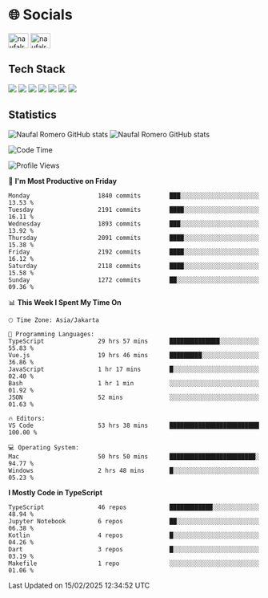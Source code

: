 <h1 align="">🌐 Socials</h1>
<p align="left">
<a href="https://linkedin.com/in/naufal-romero-putra-pratama-9ab816177/" target="blank"><img align="center" src="https://raw.githubusercontent.com/rahuldkjain/github-profile-readme-generator/master/src/images/icons/Social/linked-in-alt.svg" alt="naufalromero" height="30" width="40" /></a>
<a href="https://instagram.com/naufalromero" target="blank"><img align="center" src="https://raw.githubusercontent.com/rahuldkjain/github-profile-readme-generator/master/src/images/icons/Social/instagram.svg" alt="naufalromero" height="30" width="40" /></a>
</p>


<h2 align="">Tech Stack</h2>
<div align="">
  <img src="https://img.shields.io/badge/next.js-000000?style=for-the-badge&logo=nextdotjs&logoColor=white"/>
 <img src="https://img.shields.io/badge/typescript-%23007ACC.svg?style=for-the-badge&logo=typescript&logoColor=white"/>
 <img src="https://img.shields.io/badge/react-%2320232a.svg?style=for-the-badge&logo=react&logoColor=%2361DAFB"/>
 <img src="https://img.shields.io/badge/tailwindcss-%2338B2AC.svg?style=for-the-badge&logo=tailwind-css&logoColor=white"/>
 <img src="https://img.shields.io/badge/Prisma-3982CE?style=for-the-badge&logo=Prisma&logoColor=white"/>
 <img src="https://img.shields.io/badge/javascript-%23323330.svg?style=for-the-badge&logo=javascript&logoColor=%23F7DF1E"/>
 <img src="https://img.shields.io/badge/java-%23ED8B00.svg?style=for-the-badge&logo=openjdk&logoColor=white"/>
</div>


<h2 align="">Statistics</h2>
<div align="">
<img src="https://github-readme-stats-xi-nine-74.vercel.app/api?username=romves&show_icons=true&theme=tokyonight&include_all_commits=true&count_private=true" alt="Naufal Romero GitHub stats"/>
<img src="https://github-readme-stats-xi-nine-74.vercel.app/api/top-langs/?username=romves&theme=tokyonight&hide_border=false&include_all_commits=true&count_private=true&layout=compact" alt="Naufal Romero GitHub stats"/>
</div>

<!--START_SECTION:waka-->
![Code Time](http://img.shields.io/badge/Code%20Time-2%2C053%20hrs%2044%20mins-blue)

![Profile Views](http://img.shields.io/badge/Profile%20Views-0-blue)

📅 **I'm Most Productive on Friday** 

```text
Monday                   1840 commits        ███░░░░░░░░░░░░░░░░░░░░░░   13.53 % 
Tuesday                  2191 commits        ████░░░░░░░░░░░░░░░░░░░░░   16.11 % 
Wednesday                1893 commits        ███░░░░░░░░░░░░░░░░░░░░░░   13.92 % 
Thursday                 2091 commits        ████░░░░░░░░░░░░░░░░░░░░░   15.38 % 
Friday                   2192 commits        ████░░░░░░░░░░░░░░░░░░░░░   16.12 % 
Saturday                 2118 commits        ████░░░░░░░░░░░░░░░░░░░░░   15.58 % 
Sunday                   1272 commits        ██░░░░░░░░░░░░░░░░░░░░░░░   09.36 % 
```


📊 **This Week I Spent My Time On** 

```text
🕑︎ Time Zone: Asia/Jakarta

💬 Programming Languages: 
TypeScript               29 hrs 57 mins      ██████████████░░░░░░░░░░░   55.83 % 
Vue.js                   19 hrs 46 mins      █████████░░░░░░░░░░░░░░░░   36.86 % 
JavaScript               1 hr 17 mins        █░░░░░░░░░░░░░░░░░░░░░░░░   02.40 % 
Bash                     1 hr 1 min          ░░░░░░░░░░░░░░░░░░░░░░░░░   01.92 % 
JSON                     52 mins             ░░░░░░░░░░░░░░░░░░░░░░░░░   01.63 % 

🔥 Editors: 
VS Code                  53 hrs 38 mins      █████████████████████████   100.00 % 

💻 Operating System: 
Mac                      50 hrs 50 mins      ████████████████████████░   94.77 % 
Windows                  2 hrs 48 mins       █░░░░░░░░░░░░░░░░░░░░░░░░   05.23 % 
```

**I Mostly Code in TypeScript** 

```text
TypeScript               46 repos            ████████████░░░░░░░░░░░░░   48.94 % 
Jupyter Notebook         6 repos             ██░░░░░░░░░░░░░░░░░░░░░░░   06.38 % 
Kotlin                   4 repos             █░░░░░░░░░░░░░░░░░░░░░░░░   04.26 % 
Dart                     3 repos             █░░░░░░░░░░░░░░░░░░░░░░░░   03.19 % 
Makefile                 1 repo              ░░░░░░░░░░░░░░░░░░░░░░░░░   01.06 % 
```




 Last Updated on 15/02/2025 12:34:52 UTC
<!--END_SECTION:waka-->
